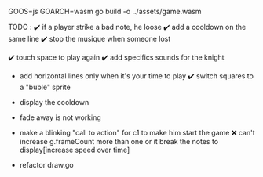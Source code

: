GOOS=js GOARCH=wasm go build -o  ../assets/game.wasm  

TODO : 
✔️ if a player strike a bad note, he loose
✔️ add a cooldown on the same line
✔️ stop the musique when someone lost

✔️ touch space to play again
✔️ add specifics sounds for the knight

- add horizontal lines only when it's your time to play
✔️ switch squares to a "buble" sprite

- display the cooldown
- fade away is not working
- make a blinking "call to action" for c1 to make him start the game
❌ can't increase g.frameCount more than one or it break the notes to display[increase speed over time] 
- refactor draw.go